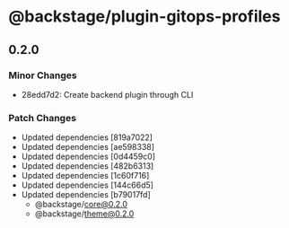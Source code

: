 # @backstage/plugin-gitops-profiles

## 0.2.0
### Minor Changes

- 28edd7d2: Create backend plugin through CLI

### Patch Changes

- Updated dependencies [819a7022]
- Updated dependencies [ae598338]
- Updated dependencies [0d4459c0]
- Updated dependencies [482b6313]
- Updated dependencies [1c60f716]
- Updated dependencies [144c66d5]
- Updated dependencies [b79017fd]
  - @backstage/core@0.2.0
  - @backstage/theme@0.2.0
